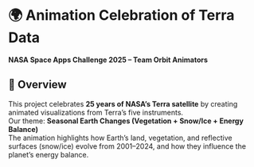 # 🌍 Animation Celebration of Terra Data
**NASA Space Apps Challenge 2025 – Team Orbit Animators**

## 📌 Overview
This project celebrates **25 years of NASA’s Terra satellite** by creating animated visualizations from Terra’s five instruments.  
Our theme: **Seasonal Earth Changes (Vegetation + Snow/Ice + Energy Balance)**  
The animation highlights how Earth’s land, vegetation, and reflective surfaces (snow/ice) evolve from 2001–2024, and how they influence the planet’s energy balance.

